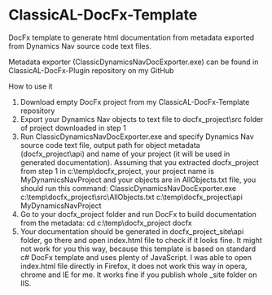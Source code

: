# ClassicAL-DocFx-Template

DocFx template to generate html documentation from metadata exported from Dynamics Nav source code text files.

Metadata exporter (ClassicDynamicsNavDocExporter.exe) can be found in ClassicAL-DocFx-Plugin repository on my GitHub

How to use it
1. Download empty DocFx project from my ClassicAL-DocFx-Template repository
1. Export your Dynamics Nav objects to text file to docfx_project\src folder of project downloaded in step 1
2. Run ClassicDynamicsNavDocExporter.exe and specify Dynamics Nav source code text file, output path for object metadata (docfx_project\api) and name of your project (it will be used in generated documentation). Assuming that you extracted docfx_project from step 1 in c:\temp\docfx_project, your project name is MyDynamicsNavProject and your objects are in AllObjects.txt file, you should run this command:
    ClassicDynamicsNavDocExporter.exe c:\temp\docfx_project\src\AllObjects.txt c:\temp\docfx_project\api MyDynamicsNavProject
3. Go to your docfx_project folder and run DocFx to build documentation from the metadata:
    cd c:\temp\docfx_project
    docfx
4. Your documentation should be generated in docfx_project\_site\api folder, go there and open index.html file to check if it looks fine. It might not work for you this way, because this template is based on standard c# DocFx template and uses plenty of JavaScript. I was able to open index.html file directly in Firefox, it does not work this way in opera, chrome and IE for me. It works fine if you publish whole _site folder on IIS.
